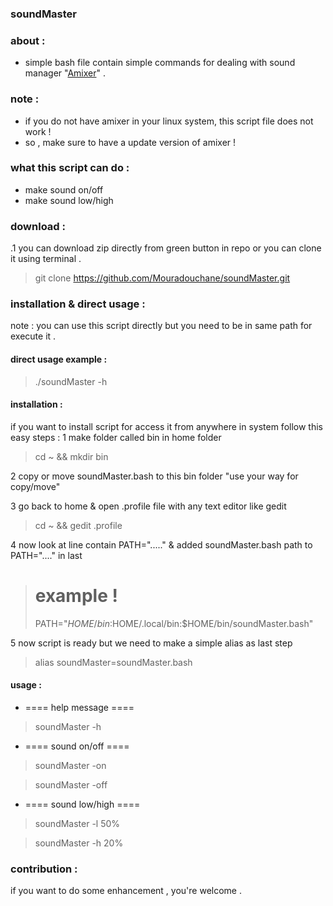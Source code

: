 ### soundMaster

### about :
* simple bash file contain simple commands for dealing with sound manager "[Amixer](https://www.geeksforgeeks.org/amixer-command-in-linux-with-examples/)" .

### note :
* if you do not have amixer in your linux system, this script file does not work !
* so , make sure to have a update version of amixer !

### what this script can do :
* make sound on/off
* make sound low/high 

### download :
  .1 you can download zip directly from green button in repo or you can clone it using 
     terminal .
  > git clone https://github.com/Mouradouchane/soundMaster.git

### installation & direct usage :
  note : you can use this script directly but you need to be in same path for execute it .

#### direct usage example :
  > ./soundMaster -h
  
#### installation :
  if you want to install script for access it from anywhere in system follow this easy steps :
  1 make folder called bin in home folder 
  > cd ~ && mkdir bin
  
  2 copy or move soundMaster.bash to this bin folder "use your way for copy/move"
  
  3 go back to home & open .profile file with any text editor like gedit
  > cd ~ && gedit .profile
  
  4 now look at line contain PATH="....." & added soundMaster.bash path to PATH="...." in last 
  > # example !
  > PATH="$HOME/bin:$HOME/.local/bin:$HOME/bin/soundMaster.bash"
  
  5 now script is ready but we need to make a simple alias as last step
  > alias soundMaster=soundMaster.bash
  
#### usage :
  + ==== help message ====
  > soundMaster -h 
  
  + ==== sound on/off ====
  > soundMaster -on
  
  > soundMaster -off
  
  + ==== sound low/high ====
  > soundMaster -l 50%
  
  > soundMaster -h 20%
  
### contribution :
  if you want to do some enhancement , you're welcome .
